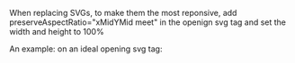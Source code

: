 When replacing SVGs, to make them the most reponsive, add preserveAspectRatio="xMidYMid meet" in the openign svg tag and set the width and height to 100%

An example: on an ideal opening svg tag:

<svg xmlns="http://www.w3.org/2000/svg" xmlns:xlink="http://www.w3.org/1999/xlink" width="100%" height="100%" viewBox="0 0 1947.75 2265.425"  preserveAspectRatio="xMidYMid meet">


